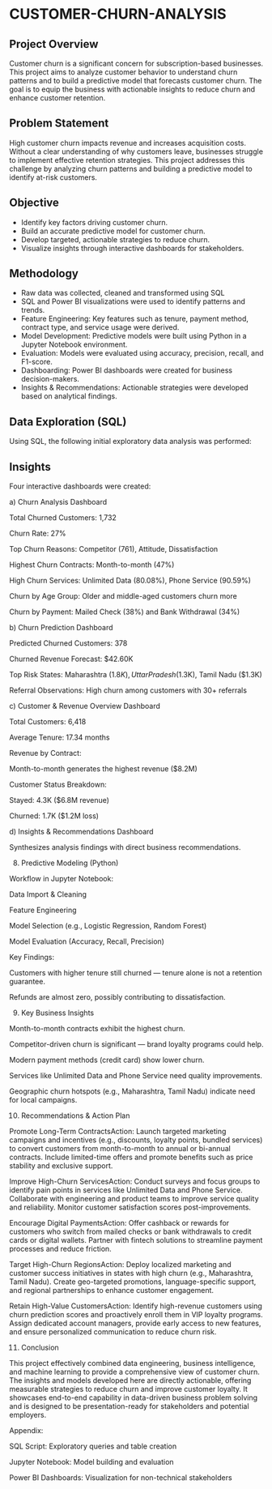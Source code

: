 # CUSTOMER-CHURN-ANALYSIS

## Project Overview

Customer churn is a significant concern for subscription-based businesses. This project aims to analyze customer behavior to understand churn patterns and to build a predictive model that forecasts customer churn. The goal is to equip the business with actionable insights to reduce churn and enhance customer retention.

## Problem Statement

High customer churn impacts revenue and increases acquisition costs. Without a clear understanding of why customers leave, businesses struggle to implement effective retention strategies. This project addresses this challenge by analyzing churn patterns and building a predictive model to identify at-risk customers.

## Objective

- Identify key factors driving customer churn.
- Build an accurate predictive model for customer churn.
- Develop targeted, actionable strategies to reduce churn.
- Visualize insights through interactive dashboards for stakeholders.

## Methodology

- Raw data was collected, cleaned and transformed using SQL
- SQL and Power BI visualizations were used to identify patterns and trends.
- Feature Engineering: Key features such as tenure, payment method, contract type, and service usage were derived.
- Model Development: Predictive models were built using Python in a Jupyter Notebook environment.
- Evaluation: Models were evaluated using accuracy, precision, recall, and F1-score.
- Dashboarding: Power BI dashboards were created for business decision-makers.
- Insights & Recommendations: Actionable strategies were developed based on analytical findings.

## Data Exploration (SQL)

Using SQL, the following initial exploratory data analysis was performed:

## Insights

Four interactive dashboards were created:

a) Churn Analysis Dashboard

Total Churned Customers: 1,732

Churn Rate: 27%

Top Churn Reasons: Competitor (761), Attitude, Dissatisfaction

Highest Churn Contracts: Month-to-month (47%)

High Churn Services: Unlimited Data (80.08%), Phone Service (90.59%)

Churn by Age Group: Older and middle-aged customers churn more

Churn by Payment: Mailed Check (38%) and Bank Withdrawal (34%)

b) Churn Prediction Dashboard

Predicted Churned Customers: 378

Churned Revenue Forecast: $42.60K

Top Risk States: Maharashtra ($1.8K), Uttar Pradesh ($1.3K), Tamil Nadu ($1.3K)

Referral Observations: High churn among customers with 30+ referrals

c) Customer & Revenue Overview Dashboard

Total Customers: 6,418

Average Tenure: 17.34 months

Revenue by Contract:

Month-to-month generates the highest revenue ($8.2M)

Customer Status Breakdown:

Stayed: 4.3K ($6.8M revenue)

Churned: 1.7K ($1.2M loss)

d) Insights & Recommendations Dashboard

Synthesizes analysis findings with direct business recommendations.

8. Predictive Modeling (Python)

Workflow in Jupyter Notebook:

Data Import & Cleaning

Feature Engineering

Model Selection (e.g., Logistic Regression, Random Forest)

Model Evaluation (Accuracy, Recall, Precision)

Key Findings:

Customers with higher tenure still churned — tenure alone is not a retention guarantee.

Refunds are almost zero, possibly contributing to dissatisfaction.

9. Key Business Insights

Month-to-month contracts exhibit the highest churn.

Competitor-driven churn is significant — brand loyalty programs could help.

Modern payment methods (credit card) show lower churn.

Services like Unlimited Data and Phone Service need quality improvements.

Geographic churn hotspots (e.g., Maharashtra, Tamil Nadu) indicate need for local campaigns.

10. Recommendations & Action Plan

Promote Long-Term ContractsAction: Launch targeted marketing campaigns and incentives (e.g., discounts, loyalty points, bundled services) to convert customers from month-to-month to annual or bi-annual contracts. Include limited-time offers and promote benefits such as price stability and exclusive support.

Improve High-Churn ServicesAction: Conduct surveys and focus groups to identify pain points in services like Unlimited Data and Phone Service. Collaborate with engineering and product teams to improve service quality and reliability. Monitor customer satisfaction scores post-improvements.

Encourage Digital PaymentsAction: Offer cashback or rewards for customers who switch from mailed checks or bank withdrawals to credit cards or digital wallets. Partner with fintech solutions to streamline payment processes and reduce friction.

Target High-Churn RegionsAction: Deploy localized marketing and customer success initiatives in states with high churn (e.g., Maharashtra, Tamil Nadu). Create geo-targeted promotions, language-specific support, and regional partnerships to enhance customer engagement.

Retain High-Value CustomersAction: Identify high-revenue customers using churn prediction scores and proactively enroll them in VIP loyalty programs. Assign dedicated account managers, provide early access to new features, and ensure personalized communication to reduce churn risk.

11. Conclusion

This project effectively combined data engineering, business intelligence, and machine learning to provide a comprehensive view of customer churn. The insights and models developed here are directly actionable, offering measurable strategies to reduce churn and improve customer loyalty. It showcases end-to-end capability in data-driven business problem solving and is designed to be presentation-ready for stakeholders and potential employers.

Appendix:

SQL Script: Exploratory queries and table creation

Jupyter Notebook: Model building and evaluation

Power BI Dashboards: Visualization for non-technical stakeholders
